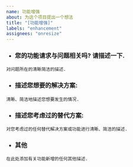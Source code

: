 ```yaml
---
name: 功能增强
about: 为这个项目提出一个想法
title: "[功能增强]"
labels: "enhancement"
assignees: "onresize"
---
```


- ### 您的功能请求与问题相关吗? 请描述一下.

```text
对问题所在的清晰简洁的描述.
```

- ### 描述您想要的解决方案:

```text
清晰、简洁地描述您想要发生的情况.
```

- ### 描述您考虑过的替代方案:

```text
对您考虑过的任何替代解决方案或功能进行清晰、简洁的描述.
```

- ### 其他

```text
在此处添加有关功能新增的任何其他描述.
```
